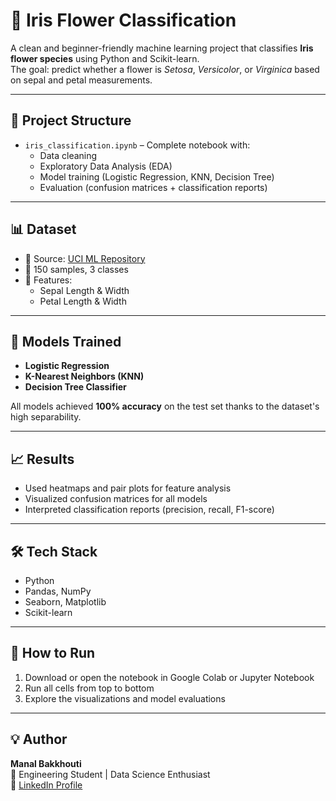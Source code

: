 # 🌸 Iris Flower Classification

A clean and beginner-friendly machine learning project that classifies **Iris flower species** using Python and Scikit-learn.  
The goal: predict whether a flower is *Setosa*, *Versicolor*, or *Virginica* based on sepal and petal measurements.

---

## 📂 Project Structure

- `iris_classification.ipynb` – Complete notebook with:
  - Data cleaning
  - Exploratory Data Analysis (EDA)
  - Model training (Logistic Regression, KNN, Decision Tree)
  - Evaluation (confusion matrices + classification reports)

---

## 📊 Dataset

- 📁 Source: [UCI ML Repository](https://archive.ics.uci.edu/ml/datasets/iris)
- 🔢 150 samples, 3 classes
- 🎯 Features: 
  - Sepal Length & Width
  - Petal Length & Width

---

## 🤖 Models Trained

- **Logistic Regression**
- **K-Nearest Neighbors (KNN)**
- **Decision Tree Classifier**

All models achieved **100% accuracy** on the test set thanks to the dataset's high separability.

---

## 📈 Results

- Used heatmaps and pair plots for feature analysis
- Visualized confusion matrices for all models
- Interpreted classification reports (precision, recall, F1-score)

---

## 🛠️ Tech Stack

- Python
- Pandas, NumPy
- Seaborn, Matplotlib
- Scikit-learn

---

## 🚀 How to Run

1. Download or open the notebook in Google Colab or Jupyter Notebook
2. Run all cells from top to bottom
3. Explore the visualizations and model evaluations

---

## 💡 Author

**Manal Bakkhouti**  
💼 Engineering Student | Data Science Enthusiast  
🔗 [LinkedIn Profile](https://www.linkedin.com/in/manalbabkhouti/)  

